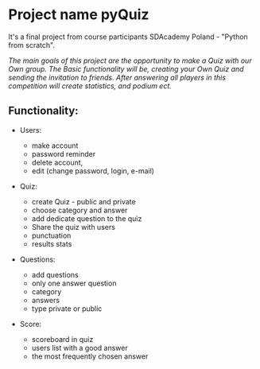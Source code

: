 # Project name pyQuiz

It's a final project from course participants SDAcademy Poland - "Python from scratch".

*The main goals of this project are the opportunity to make a Quiz with our Own group. The Basic functionality will be, creating your Own Quiz and sending the invitation to friends.
After answering all players in this competition will create statistics, and podium ect.*

## Functionality:

* Users:
    * make account
    * password reminder
    * delete account,
    * edit (change password, login, e-mail)

* Quiz:
     * create Quiz - public and private
    * choose category and answer
    * add dedicate question to the quiz
    * Share the quiz with users
    * punctuation
    * results stats

* Questions:
    * add questions
    * only one answer question
    * category
    * answers
    * type private or public

* Score:
    * scoreboard in quiz
    * users list with a good answer
    * the most frequently chosen answer

